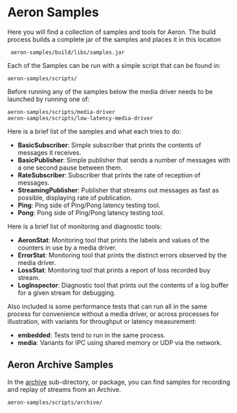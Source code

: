 # Aeron Samples

Here you will find a collection of samples and tools for Aeron. The build process builds a complete
jar of the samples and places it in this location

     aeron-samples/build/libs/samples.jar

Each of the Samples can be run with a simple script that can be found in:

    aeron-samples/scripts/

Before running any of the samples below the media driver needs to be launched by running one of:

    aeron-samples/scripts/media-driver
    aeron-samples/scripts/low-latency-media-driver
    
Here is a brief list of the samples and what each tries to do:

- __BasicSubscriber__: Simple subscriber that prints the contents of messages it receives.
- __BasicPublisher__: Simple publisher that sends a number of messages with a one second pause between them.
- __RateSubscriber__: Subscriber that prints the rate of reception of messages.
- __StreamingPublisher__: Publisher that streams out messages as fast as possible, displaying rate of publication.
- __Ping__: Ping side of Ping/Pong latency testing tool.
- __Pong__: Pong side of Ping/Pong latency testing tool.

Here is a brief list of monitoring and diagnostic tools:

- __AeronStat__: Monitoring tool that prints the labels and values of the counters in use by a media driver.
- __ErrorStat__: Monitoring tool that prints the distinct errors observed by the media driver.
- __LossStat__: Monitoring tool that prints a report of loss recorded buy stream.
- __LogInspector__: Diagnostic tool that prints out the contents of a log buffer for a given stream for debugging.

Also included is some performance tests that can run all in the same process for convenience without a media driver,
 or across processes for illustration, with variants for throughput or latency measurement:

- __embedded__: Tests tend to run in the same process.
- __media__: Variants for IPC using shared memory or UDP via the network.

## Aeron Archive Samples

In the [archive](https://github.com/real-logic/aeron/tree/master/aeron-samples/scripts/archive) sub-directory, 
or package, you can find samples for recording and replay of streams from an Archive.

    aeron-samples/scripts/archive/